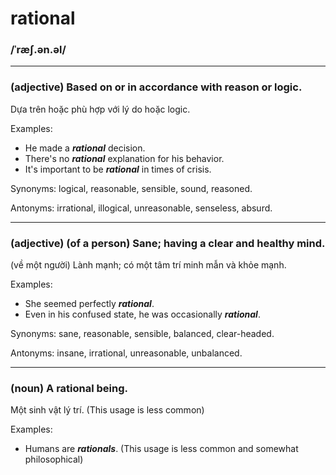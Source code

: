 # rational

### /ˈræʃ.ən.əl/

---

### (adjective) Based on or in accordance with reason or logic.

Dựa trên hoặc phù hợp với lý do hoặc logic.

Examples:
- He made a ***rational*** decision.
- There's no ***rational*** explanation for his behavior.
- It's important to be ***rational*** in times of crisis.

Synonyms: logical, reasonable, sensible, sound, reasoned.

Antonyms: irrational, illogical, unreasonable, senseless, absurd.

---

### (adjective) (of a person) Sane; having a clear and healthy mind.

(về một người) Lành mạnh; có một tâm trí minh mẫn và khỏe mạnh.

Examples:
- She seemed perfectly ***rational***.
- Even in his confused state, he was occasionally ***rational***.

Synonyms: sane, reasonable, sensible, balanced, clear-headed.

Antonyms: insane, irrational, unreasonable, unbalanced.

---

### (noun) A rational being.

Một sinh vật lý trí.  (This usage is less common)

Examples:
- Humans are ***rationals***. (This usage is less common and somewhat philosophical)